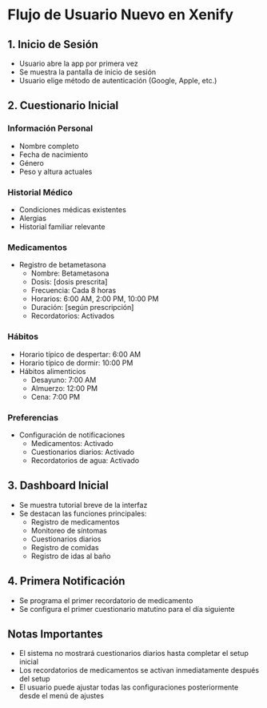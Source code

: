 # Flujo de Usuario Nuevo en Xenify

## 1. Inicio de Sesión
- Usuario abre la app por primera vez
- Se muestra la pantalla de inicio de sesión
- Usuario elige método de autenticación (Google, Apple, etc.)

## 2. Cuestionario Inicial
### Información Personal
- Nombre completo
- Fecha de nacimiento
- Género
- Peso y altura actuales

### Historial Médico
- Condiciones médicas existentes
- Alergias
- Historial familiar relevante

### Medicamentos
- Registro de betametasona
  * Nombre: Betametasona
  * Dosis: [dosis prescrita]
  * Frecuencia: Cada 8 horas
  * Horarios: 6:00 AM, 2:00 PM, 10:00 PM
  * Duración: [según prescripción]
  * Recordatorios: Activados

### Hábitos
- Horario típico de despertar: 6:00 AM
- Horario típico de dormir: 10:00 PM
- Hábitos alimenticios
  * Desayuno: 7:00 AM
  * Almuerzo: 12:00 PM
  * Cena: 7:00 PM

### Preferencias
- Configuración de notificaciones
  * Medicamentos: Activado
  * Cuestionarios diarios: Activado
  * Recordatorios de agua: Activado

## 3. Dashboard Inicial
- Se muestra tutorial breve de la interfaz
- Se destacan las funciones principales:
  * Registro de medicamentos
  * Monitoreo de síntomas
  * Cuestionarios diarios
  * Registro de comidas
  * Registro de idas al baño

## 4. Primera Notificación
- Se programa el primer recordatorio de medicamento
- Se configura el primer cuestionario matutino para el día siguiente

## Notas Importantes
- El sistema no mostrará cuestionarios diarios hasta completar el setup inicial
- Los recordatorios de medicamentos se activan inmediatamente después del setup
- El usuario puede ajustar todas las configuraciones posteriormente desde el menú de ajustes